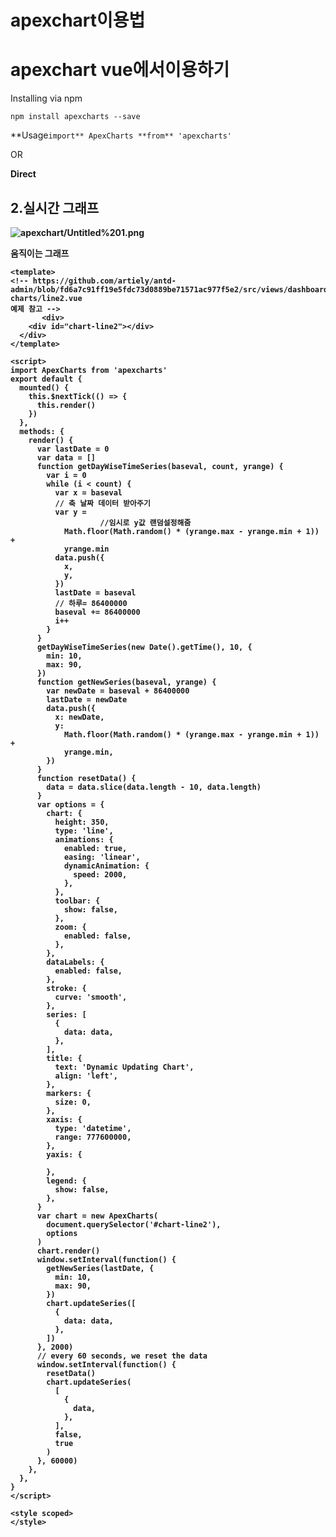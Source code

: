 # apexchart이용법

# apexchart vue에서이용하기

Installing via npm

    npm install apexcharts --save

**Usage`import** ApexCharts **from** 'apexcharts'`

OR

**Direct <script> include**Another way is to directly include it in your html`[<**script** src="https://cdn.jsdelivr.net/npm/apexcharts"></**script**>](https://cdn.jsdelivr.net/npm/apexcharts)`

## 1.막대그래프

![apexchart/Untitled.png](apexchart/Untitled.png)

template

    <apexcharts
                    height="600"
                    width="800"
                    type="bar"
                    :options="chartOptions"
                    :series="series"
                    
                  ></apexcharts>

<script>

    <script>
    
    import VueApexCharts from "vue-apexcharts";
    Vue.use(VueApexCharts);
    
    export default {
      name: "App",
      components: {
        // LineChart
        apexcharts: VueApexCharts
      },
    
      //
      name: "app",
      props: {},
    
      data() {
        return {
    
    chartOptions: {
            chart: {
              id: "vuechart-example",
              stacked: true,
              toolbar: {
                show: true
                
              },
              zoom: {
                enabled: true
              },
          
            },
       dataLabels: {
            enabled: true,
            enabledOnSeries: undefined,
            formatter: function (val, opts) {
                return val
            },
            textAnchor: 'middle',
            offsetX: 0,
            offsetY: 0,
            style: {
                fontSize: '14px',
                fontFamily: 'Helvetica, Arial, sans-serif',
                colors: ['#212121'],
            },
            dataLabels: {
              enabled: true,
              enabledOnSeries: undefined,
              formatter: function(val, opts) {
                return val;
              },
              textAnchor: "middle",
              offsetX: 0,
              offsetY: 0,
              style: {
                fontSize: "14px",
                fontFamily: "Helvetica, Arial, sans-serif",
                colors: ["#212121"]
              },
              dropShadow: {
                enabled: false,
                top: 1,
                left: 1,
                blur: 1,
                opacity: 0.45
              }
            },
    
            responsive: [
              {
                breakpoint: 480,
                options: {
                  legend: {
                    show: false,
                    position: "bottom",
                    offsetX: -10,
                    offsetY: 0
                  }
                }
              }
            ],
            plotOptions: {
              bar: {
                horizontal: false
              }
            },
    
            xaxis: {
              type: "datetime",
              categories: [
                "11/02/2019",
                "11/03/2019",
                "11/04/2019",
                "11/05/2019 ",
                "11/06/2019"
              ]
            },
            legend: {
              position: "right",
              offsetY: 40,
              markers: {
                fillColors: [
                  "#1A73E8",
                  "#B32824",
                  "#FF5700",
                  "#66DA26",
                  "#546E7A",
                  "#E91E63",
                  "#FF9800",
                  "#7E36AF",
                  "#D9534F"
                ]
              }
            },
    
            tooltip:{
    style: {
            fontSize: '12px',
            fontFamily: undefined
          },
      marker: {
        fillColors:['#1A73E8', '#B32824','#FF5700', '#66DA26', '#546E7A', '#E91E63', '#FF9800','#7E36AF','#D9534F'],
        
              show: true,
          },
            },
            fill: {
              colors: [
                "#1A73E8",
                "#B32824",
                "#FF5700",
                "#66DA26",
                "#546E7A",
                "#E91E63",
                "#FF9800",
                "#7E36AF",
                "#D9534F"
              ],
              opacity: 1
            }
          },
    
    },
          series: [
            {
              name: '10대 이하',
               data: [10,10,10,10,10,10],
    
            },
             {
              name: 'PRODUCT B',
              data: [13, 23, 20, 8, 13, 27]
            },
            
          ],
        }
      }
    }
    </script>

## 2.실시간 그래프

![apexchart/Untitled%201.png](apexchart/Untitled%201.png)

움직이는 그래프

    <template>
    <!-- https://github.com/artiely/antd-admin/blob/fd6a7c91ff19e5fdc73d0889be71571ac977f5e2/src/views/dashboard/apex-charts/line2.vue
    예제 참고 -->
           <div>
        <div id="chart-line2"></div>
      </div>
    </template>
    
    <script>
    import ApexCharts from 'apexcharts'
    export default {
      mounted() {
        this.$nextTick(() => {
          this.render()
        })
      },
      methods: {
        render() {
          var lastDate = 0
          var data = []
          function getDayWiseTimeSeries(baseval, count, yrange) {
            var i = 0
            while (i < count) {
              var x = baseval
              // 축 날짜 데이터 받아주기
              var y =
    					//임시로 y값 랜덤설정해줌
                Math.floor(Math.random() * (yrange.max - yrange.min + 1)) +
                yrange.min
              data.push({
                x,
                y,
              })
              lastDate = baseval
              // 하루= 86400000
              baseval += 86400000
              i++
            }
          }
          getDayWiseTimeSeries(new Date().getTime(), 10, {
            min: 10,
            max: 90,
          })
          function getNewSeries(baseval, yrange) {
            var newDate = baseval + 86400000
            lastDate = newDate
            data.push({
              x: newDate,
              y:
                Math.floor(Math.random() * (yrange.max - yrange.min + 1)) +
                yrange.min,
            })
          }
          function resetData() {
            data = data.slice(data.length - 10, data.length)
          }
          var options = {
            chart: {
              height: 350,
              type: 'line',
              animations: {
                enabled: true,
                easing: 'linear',
                dynamicAnimation: {
                  speed: 2000,
                },
              },
              toolbar: {
                show: false,
              },
              zoom: {
                enabled: false,
              },
            },
            dataLabels: {
              enabled: false,
            },
            stroke: {
              curve: 'smooth',
            },
            series: [
              {
                data: data,
              },
            ],
            title: {
              text: 'Dynamic Updating Chart',
              align: 'left',
            },
            markers: {
              size: 0,
            },
            xaxis: {
              type: 'datetime',
              range: 777600000,
            },
            yaxis: {
            
            },
            legend: {
              show: false,
            },
          }
          var chart = new ApexCharts(
            document.querySelector('#chart-line2'),
            options
          )
          chart.render()
          window.setInterval(function() {
            getNewSeries(lastDate, {
              min: 10,
              max: 90,
            })
            chart.updateSeries([
              {
                data: data,
              },
            ])
          }, 2000)
          // every 60 seconds, we reset the data
          window.setInterval(function() {
            resetData()
            chart.updateSeries(
              [
                {
                  data,
                },
              ],
              false,
              true
            )
          }, 60000)
        },
      },
    }
    </script>
    
    <style scoped>
    </style>
